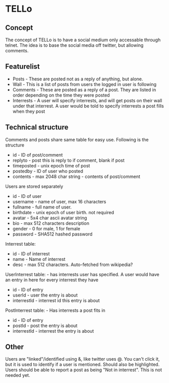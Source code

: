 TELLo
========

Concept
--------

The concept of TELLo is to have a social medium only accessable through telnet. The idea is to base the social media off twitter, but allowing comments.

Featurelist
-----------

 * Posts - These are posted not as a reply of anything, but alone. 
 * Wall - This is a list of posts from users the logged in user is following
 * Comments - These are posted as a reply of a post. They are listed in order depending on the time they were posted
 * Interrests - A user will specify interrests, and will get posts on their wall under that interrest. A user would be told to specify interrests a post fills when they post

Technical structure
---------------------

Comments and posts share same table for easy use. Following is the structure

 * id - ID of post/comment
 * replyto - post this is reply to if comment, blank if post
 * timeposted - unix epoch time of post
 * postedby - ID of user who posted
 * contents - max 2048 char string - contents of post/comment

Users are stored separately

 * id - ID of user
 * username - name of user, max 16 characters
 * fullname - full name of user.
 * birthdate - unix epoch of user birth. not required
 * avatar - 5x4 char ascii avatar string
 * bio - max 512 characters description
 * gender - 0 for male, 1 for female
 * password - SHA512 hashed password

Interrest table:

 * id - ID of interrest
 * name - Name of interrest
 * desc - max 512 characters. Auto-fetched from wikipedia?

UserInterrest table: - has interrests user has specified. A user would have an entry in here for every interrest they have

 * id - ID of entry
 * userId - user the entry is about
 * interrestId - interrest id this entry is about

PostInterrest table: - Has interrests a post fits in

 * id - ID of entry
 * postId - post the entry is about
 * interrestId - interrest the entry is about

Other
-------

Users are "linked"/identified using &, like twitter uses @. You can't click it, but it is used to identify if a user is mentioned. Should also be highlighted.
Users should be able to report a post as being "Not in interrest". This is not needed yet.